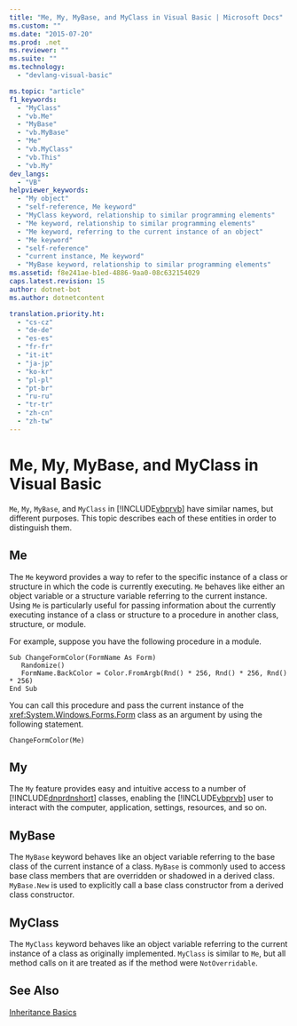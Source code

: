 ```yaml
---
title: "Me, My, MyBase, and MyClass in Visual Basic | Microsoft Docs"
ms.custom: ""
ms.date: "2015-07-20"
ms.prod: .net
ms.reviewer: ""
ms.suite: ""
ms.technology: 
  - "devlang-visual-basic"

ms.topic: "article"
f1_keywords: 
  - "MyClass"
  - "vb.Me"
  - "MyBase"
  - "vb.MyBase"
  - "Me"
  - "vb.MyClass"
  - "vb.This"
  - "vb.My"
dev_langs: 
  - "VB"
helpviewer_keywords: 
  - "My object"
  - "self-reference, Me keyword"
  - "MyClass keyword, relationship to similar programming elements"
  - "Me keyword, relationship to similar programming elements"
  - "Me keyword, referring to the current instance of an object"
  - "Me keyword"
  - "self-reference"
  - "current instance, Me keyword"
  - "MyBase keyword, relationship to similar programming elements"
ms.assetid: f8e241ae-b1ed-4886-9aa0-08c632154029
caps.latest.revision: 15
author: dotnet-bot
ms.author: dotnetcontent

translation.priority.ht: 
  - "cs-cz"
  - "de-de"
  - "es-es"
  - "fr-fr"
  - "it-it"
  - "ja-jp"
  - "ko-kr"
  - "pl-pl"
  - "pt-br"
  - "ru-ru"
  - "tr-tr"
  - "zh-cn"
  - "zh-tw"
---
```

# Me, My, MyBase, and MyClass in Visual Basic
`Me`, `My`, `MyBase`, and `MyClass` in [!INCLUDE[vbprvb](../../../csharp/programming-guide/concepts/linq/includes/vbprvb_md.md)] have similar names, but different purposes. This topic describes each of these entities in order to distinguish them.  
  
## Me  
 The `Me` keyword provides a way to refer to the specific instance of a class or structure in which the code is currently executing. `Me` behaves like either an object variable or a structure variable referring to the current instance. Using `Me` is particularly useful for passing information about the currently executing instance of a class or structure to a procedure in another class, structure, or module.  
  
 For example, suppose you have the following procedure in a module.  
  
```  
Sub ChangeFormColor(FormName As Form)  
   Randomize()  
   FormName.BackColor = Color.FromArgb(Rnd() * 256, Rnd() * 256, Rnd() * 256)  
End Sub  
```  
  
 You can call this procedure and pass the current instance of the <xref:System.Windows.Forms.Form> class as an argument by using the following statement.  
  
```  
ChangeFormColor(Me)  
```  
  
## My  
 The `My` feature provides easy and intuitive access to a number of [!INCLUDE[dnprdnshort](../../../csharp/getting-started/includes/dnprdnshort_md.md)] classes, enabling the [!INCLUDE[vbprvb](../../../csharp/programming-guide/concepts/linq/includes/vbprvb_md.md)] user to interact with the computer, application, settings, resources, and so on.  
  
## MyBase  
 The `MyBase` keyword behaves like an object variable referring to the base class of the current instance of a class. `MyBase` is commonly used to access base class members that are overridden or shadowed in a derived class. `MyBase.New` is used to explicitly call a base class constructor from a derived class constructor.  
  
## MyClass  
 The `MyClass` keyword behaves like an object variable referring to the current instance of a class as originally implemented. `MyClass` is similar to `Me`, but all method calls on it are treated as if the method were `NotOverridable`.  
  
## See Also  
 [Inheritance Basics](../../../visual-basic/programming-guide/language-features/objects-and-classes/inheritance-basics.md)
